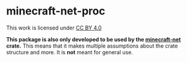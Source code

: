 # minecraft-net-proc
This work is licensed under [CC BY 4.0](https://creativecommons.org/licenses/by/4.0/?ref=chooser-v1)

**This package is also only developed to be used by the [minecraft-net](https://crates.io/crates/minecraft-net) crate.**
This means that it makes multiple assumptions about the crate structure and more. 
It is **not** meant for general use.